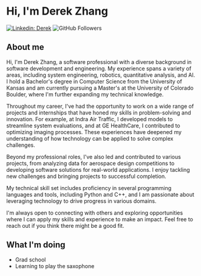 # Hi, I'm Derek Zhang
[![Linkedin: Derek](https://img.shields.io/badge/-Derek-blue?style=flat-square&logo=Linkedin&logoColor=white&link=https://www.linkedin.com/in/derekzhang0000/)](https://www.linkedin.com/in/derekzhang0000/)
![GitHub Followers](https://img.shields.io/github/followers/DerekZhang0000?label=Follow&style=social)

## About me
<p>Hi, I'm Derek Zhang, a software professional with a diverse background in software development and engineering. My experience spans a variety of areas, including system engineering, robotics, quantitative analysis, and AI. I hold a Bachelor's degree in Computer Science from the University of Kansas and am currently pursuing a Master's at the University of Colorado Boulder, where I'm further expanding my technical knowledge.

Throughout my career, I've had the opportunity to work on a wide range of projects and internships that have honed my skills in problem-solving and innovation. For example, at Indra Air Traffic, I developed models to streamline system evaluations, and at GE HealthCare, I contributed to optimizing imaging processes. These experiences have deepened my understanding of how technology can be applied to solve complex challenges.

Beyond my professional roles, I've also led and contributed to various projects, from analyzing data for aerospace design competitions to developing software solutions for real-world applications. I enjoy tackling new challenges and bringing projects to successful completion.

My technical skill set includes proficiency in several programming languages and tools, including Python and C++, and I am passionate about leveraging technology to drive progress in various domains.

I'm always open to connecting with others and exploring opportunities where I can apply my skills and experience to make an impact. Feel free to reach out if you think there might be a good fit.</p>

## What I'm doing
- Grad school
- Learning to play the saxophone
